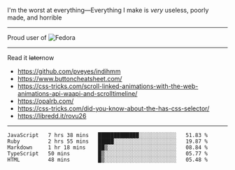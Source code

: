 I'm the worst at everything—Everything I make is *very* useless, poorly made, and horrible

___
Proud user of ![Fedora](https://img.shields.io/badge/-Fedora-blue?style=flat-square&logo=fedora)

___
Read it <s>later</s>now
- https://github.com/pveyes/indihmm
- https://www.buttoncheatsheet.com/
- https://css-tricks.com/scroll-linked-animations-with-the-web-animations-api-waapi-and-scrolltimeline/
- https://opalrb.com/
- https://css-tricks.com/did-you-know-about-the-has-css-selector/
- https://libredd.it/rovu26

___
<!--START_SECTION:waka-->
```text
JavaScript   7 hrs 38 mins   █████████████░░░░░░░░░░░░   51.83 % 
Ruby         2 hrs 55 mins   █████░░░░░░░░░░░░░░░░░░░░   19.87 % 
Markdown     1 hr 18 mins    ██▒░░░░░░░░░░░░░░░░░░░░░░   08.84 % 
TypeScript   50 mins         █▒░░░░░░░░░░░░░░░░░░░░░░░   05.77 % 
HTML         48 mins         █▒░░░░░░░░░░░░░░░░░░░░░░░   05.48 % 
```
<!--END_SECTION:waka-->
